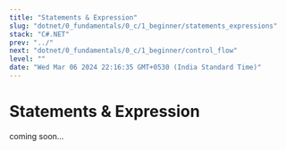 ```yaml
---
title: "Statements & Expression"
slug: "dotnet/0_fundamentals/0_c/1_beginner/statements_expressions"
stack: "C#.NET"
prev: "../"
next: "dotnet/0_fundamentals/0_c/1_beginner/control_flow"
level: ""
date: "Wed Mar 06 2024 22:16:35 GMT+0530 (India Standard Time)"
---
```



# Statements & Expression

coming soon...